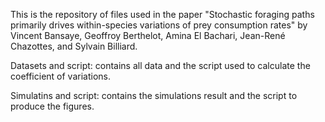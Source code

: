 This is the repository of files used in the paper "Stochastic foraging paths primarily drives within-species variations of prey consumption rates" by Vincent Bansaye, Geoffroy Berthelot, Amina El Bachari, Jean-René Chazottes, and Sylvain Billiard.

Datasets and script: contains all data and the script used to calculate the coefficient of variations.

Simulatins and script: contains the simulations result and the script to produce the figures.

